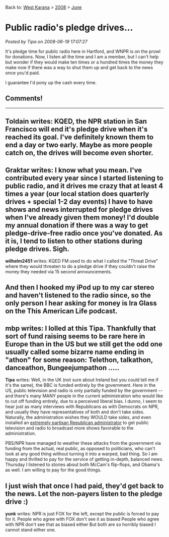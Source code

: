 Back to: [West Karana](/posts/westkarana.md) > [2008](/posts/2008/westkarana.md) > [June](./westkarana.md)
# Public radio's pledge drives...

*Posted by Tipa on 2008-06-19 17:07:27*

It's pledge time for public radio here in Hartford, and WNPR is on the prowl for donations. Now, I listen all the time and I am a member, but I can't help but wonder if they would make ten times or a hundred times the money they make now if there was a way to shut them up and get back to the news once you'd paid.

I guarantee I'd pony up the cash every time.

## Comments!
---
**Toldain** writes: KQED, the NPR station in San Francisco will end it's pledge drive when it's reached its goal. I've definitely known them to end a day or two early. Maybe as more people catch on, the drives will become even shorter.
---
**Graktar** writes: I know what you mean. I've contributed every year since I started listening to public radio, and it drives me crazy that at least 4 times a year (our local station does quarterly drives + special 1-2 day events) I have to have shows and news interrupted for pledge drives when I've already given them money! I'd double my annual donation if there was a way to get pledge-drive-free radio once you've donated. As it is, I tend to listen to other stations during pledge drives. Sigh.
---
**wilhelm2451** writes: KQED FM used to do what I called the "Threat Drive" where they would threaten to do a pledge drive if they couldn't raise the money they needed via 15 second announcements.

And then I hooked my iPod up to my car stereo and haven't listened to the radio since, so the only person I hear asking for money is Ira Glass on the This American Life podcast.
---
**mbp** writes: I lolled at this Tipa. Thankfully that sort of fund raising seems to be rare here in Europe than in the US but we still get the odd one usually called some bizarre name ending in "athon" for some reason: Telethon, talkathon, danceathon, Bungeejumpathon .....
---
**Tipa** writes: Well, in the UK (not sure about Ireland but you could tell me if it's the same), the BBC is funded entirely by the government. Here in the US, public television and radio is only partially funded by the government -- and there's many MANY people in the current administration who would like to cut off funding entirely, due to a perceived liberal bias. I dunno, I seem to hear just as many interviews with Republicans as with Democrats on NPR, and usually they have representatives of both and don't take sides. Naturally, the administration wishes they WOULD take sides, and even installed an [extremely partisan Republican administrator](http://www.commondreams.org/headlines05/0502-01.htm) to get public television and radio to broadcast more shows favorable to the administration.

PBS/NPR have managed to weather these attacks from the government via funding from the actual, real public, as opposed to politicians, who can't look at any good thing without turning it into a warped, bad thing. So I am happy and thrilled to pay for the service of getting in-depth, balanced news. Thursday I listened to stories about both McCain's flip-flops, and Obama's as well. I am willing to pay for the good things.

I just wish that once I had paid, they'd get back to the news. Let the non-payers listen to the pledge drive :)
---
**yunk** writes: NPR is just FOX for the left, except the public is forced to pay for it.
People who agree with FOX don't see it as biased
People who agree with NPR don't see that as biased either
But both are so horribly biased I cannot stand either one.
